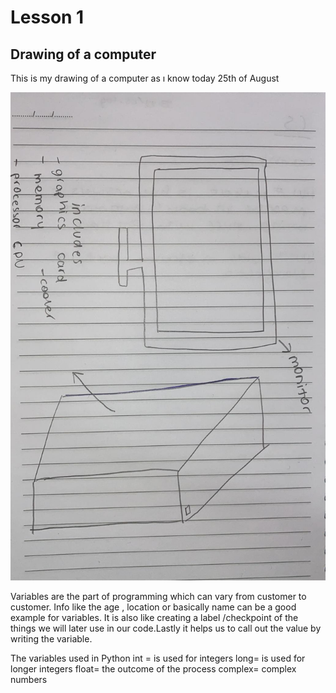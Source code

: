# Lesson 1 

## Drawing of a computer
This is my drawing of a computer as ı know today 25th of August

![](pcresim1.jpeg)


Variables are the part of programming which can vary from customer to customer. Info like the age , location or basically name can be a good example for variables. It is also like creating a label /checkpoint of the things we will later use in our code.Lastly it helps us to call out the value by writing the variable.


The variables used in Python
int = is used for integers
long= is used for longer integers
float= the outcome of the process
complex= complex numbers

